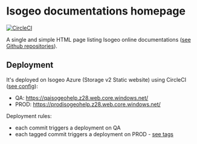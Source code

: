 # Isogeo documentations homepage

[![CircleCI](https://circleci.com/gh/isogeo/doc-homepage.svg?style=svg)](https://circleci.com/gh/isogeo/doc-homepage)

A single and simple HTML page listing Isogeo online documentations ([see Github repositories](https://github.com/search?q=topic%3Adocumentation+org%3Aisogeo&type=Repositories)).

## Deployment

It's deployed on Isogeo Azure (Storage v2 Static website) using CircleCI ([see config](https://github.com/isogeo/doc-homepage/blob/master/.circleci/config.yml)):

* QA: <https://qaisogeohelp.z28.web.core.windows.net/>
* PROD: <https://prodisogeohelp.z28.web.core.windows.net/>

Deployment rules:

* each commit triggers a deployment on QA
* each tagged commit triggers a deployment on PROD - [see tags](https://github.com/isogeo/doc-homepage/tags)
